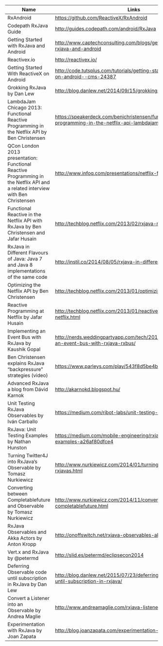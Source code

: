 Name | Links 
------------ | ------------- 
RxAndroid | https://github.com/ReactiveX/RxAndroid
Codepath RxJava Guide | http://guides.codepath.com/android/RxJava
Getting Started with RxJava and Android | http://www.captechconsulting.com/blogs/getting-started-with-rxjava-and-android
Reactivex.io | http://reactivex.io/
Getting Started With ReactiveX on Android | http://code.tutsplus.com/tutorials/getting-started-with-reactivex-on-android--cms-24387
Grokking RxJava by Dan Lew | http://blog.danlew.net/2014/09/15/grokking-rxjava-part-1/
LambdaJam Chicago 2013: Functional Reactive Programming in the Netflix API by Ben Christensen | https://speakerdeck.com/benjchristensen/functional-reactive-programming-in-the-netflix-api-lambdajam-2013
QCon London 2013 presentation: Functional Reactive Programming in the Netflix API and a related interview with Ben Christensen | http://www.infoq.com/presentations/netflix-functional-rx
Functional Reactive in the Netflix API with RxJava by Ben Christensen and Jafar Husain | http://techblog.netflix.com/2013/02/rxjava-netflix-api.html 
RxJava in Different Flavours of Java: Java 7 and Java 8 implementations of the same code | http://instil.co/2014/08/05/rxjava-in-different-flavours-of-java/
Optimizing the Netflix API by Ben Christensen | http://techblog.netflix.com/2013/01/optimizing-netflix-api.html
Reactive Programming at Netflix by Jafar Husain | http://techblog.netflix.com/2013/01/reactive-programming-at-netflix.html
Implementing an Event Bus with RxJava by Kaushik Gopal | http://nerds.weddingpartyapp.com/tech/2014/12/24/implementing-an-event-bus-with-rxjava-rxbus/
Ben Christensen explains RxJava “backpressure” strategies (video) | https://www.parleys.com/play/543f8d5be4b06e1184ae4106/about
Advanced RxJava a blog from Dávid Karnok | http://akarnokd.blogspot.hu/
Unit Testing RxJava Observables by Iván Carballo | https://medium.com/ribot-labs/unit-testing-rxjava-6e9540d4a329
RxJava: Unit Testing Examples by Nathan Hunston | https://medium.com/mobile-engineering/rxjava-unit-testing-examples-a26af80dfce4
Turning Twitter4J into RxJava’s Observable by Tomasz Nurkiewicz | http://www.nurkiewicz.com/2014/01/turning-twitter4j-into-rxjavas.html
Converting between Completablefuture and Observable by Tomasz Nurkiewicz | http://www.nurkiewicz.com/2014/11/converting-between-completablefuture.html
RxJava Observables and Akka Actors by Anton Kropp | http://onoffswitch.net/rxjava-observables-akka-actors/
Vert.x and RxJava by @petermd | http://slid.es/petermd/eclipsecon2014
Deferring Observable code until subscription in RxJava by Dan Lew | http://blog.danlew.net/2015/07/23/deferring-observable-code-until-subscription-in-rxjava/
Convert a Listener into an Observable by Andrea Maglie | http://www.andreamaglie.com/rxjava-listener-to-observable/
Experimentation with RxJava by Joan Zapata | http://blog.joanzapata.com/experimentation-with-rx/
